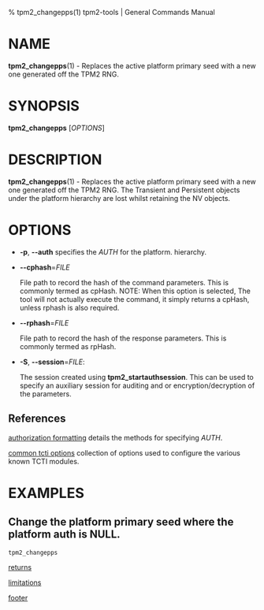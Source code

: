 % tpm2_changepps(1) tpm2-tools | General Commands Manual

# NAME

**tpm2_changepps**(1) - Replaces the active platform primary seed with a new one
generated off the TPM2 RNG.

# SYNOPSIS

**tpm2_changepps** [*OPTIONS*]

# DESCRIPTION

**tpm2_changepps**(1) - Replaces the active platform primary seed with a new one
generated off the TPM2 RNG. The Transient and Persistent objects under the
platform hierarchy are lost whilst retaining the NV objects.

# OPTIONS

  * **-p**, **\--auth** specifies the _AUTH_ for the platform.
  hierarchy.

  * **\--cphash**=_FILE_

    File path to record the hash of the command parameters. This is commonly
    termed as cpHash. NOTE: When this option is selected, The tool will not
    actually execute the command, it simply returns a cpHash, unless rphash is also required.

  * **\--rphash**=_FILE_

    File path to record the hash of the response parameters. This is commonly
    termed as rpHash.

  * **-S**, **\--session**=_FILE_:

    The session created using **tpm2_startauthsession**. This can be used to
    specify an auxiliary session for auditing and or encryption/decryption of
    the parameters.

## References

[authorization formatting](common/authorizations.md) details the methods for
specifying _AUTH_.

[common tcti options](common/tcti.md) collection of options used to configure
the various known TCTI modules.

# EXAMPLES

## Change the platform primary seed where the platform auth is NULL.
```bash
tpm2_changepps
```

[returns](common/returns.md)

[limitations](common/policy-limitations.md)

[footer](common/footer.md)

